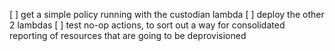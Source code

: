 [ ] get a simple policy running with the custodian lambda
[ ] deploy the other 2 lambdas
[ ] test no-op actions, to sort out a way for consolidated reporting of resources that are going to be deprovisioned